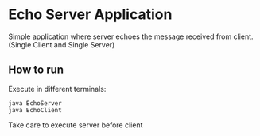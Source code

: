 # Echo Server Application
Simple application where server echoes the message received from client.<br>
(Single Client and Single Server)

## How to run
Execute in different terminals:
```
java EchoServer
java EchoClient
```

Take care to execute server before client
